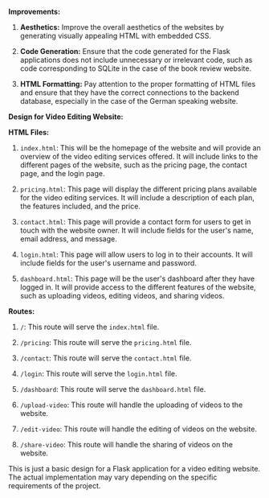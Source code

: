  **Improvements:**

1. **Aesthetics:** Improve the overall aesthetics of the websites by generating visually appealing HTML with embedded CSS.

2. **Code Generation:** Ensure that the code generated for the Flask applications does not include unnecessary or irrelevant code, such as code corresponding to SQLite in the case of the book review website.

3. **HTML Formatting:** Pay attention to the proper formatting of HTML files and ensure that they have the correct connections to the backend database, especially in the case of the German speaking website.

**Design for Video Editing Website:**

**HTML Files:**

1. `index.html`: This will be the homepage of the website and will provide an overview of the video editing services offered. It will include links to the different pages of the website, such as the pricing page, the contact page, and the login page.

2. `pricing.html`: This page will display the different pricing plans available for the video editing services. It will include a description of each plan, the features included, and the price.

3. `contact.html`: This page will provide a contact form for users to get in touch with the website owner. It will include fields for the user's name, email address, and message.

4. `login.html`: This page will allow users to log in to their accounts. It will include fields for the user's username and password.

5. `dashboard.html`: This page will be the user's dashboard after they have logged in. It will provide access to the different features of the website, such as uploading videos, editing videos, and sharing videos.

**Routes:**

1. `/`: This route will serve the `index.html` file.

2. `/pricing`: This route will serve the `pricing.html` file.

3. `/contact`: This route will serve the `contact.html` file.

4. `/login`: This route will serve the `login.html` file.

5. `/dashboard`: This route will serve the `dashboard.html` file.

6. `/upload-video`: This route will handle the uploading of videos to the website.

7. `/edit-video`: This route will handle the editing of videos on the website.

8. `/share-video`: This route will handle the sharing of videos on the website.

This is just a basic design for a Flask application for a video editing website. The actual implementation may vary depending on the specific requirements of the project.